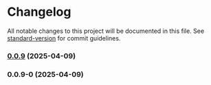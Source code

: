 # Changelog

All notable changes to this project will be documented in this file. See [standard-version](https://github.com/conventional-changelog/standard-version) for commit guidelines.

### [0.0.9](https://github.com/DavitTec/dns-check/compare/v0.0.9-0...v0.0.9) (2025-04-09)

### 0.0.9-0 (2025-04-09)
